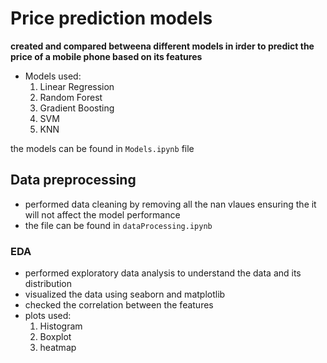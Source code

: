 # Price prediction models

**created and compared betweena different models in irder to predict the price of a mobile phone based on its features**

- Models used:
    1) Linear Regression
    2) Random Forest
    3) Gradient Boosting
    4) SVM
    5) KNN

the models can be found in `Models.ipynb` file

## Data preprocessing

- performed data cleaning by removing all the nan vlaues ensuring the it will not affect the model performance
- the file can be found in `dataProcessing.ipynb`

### EDA

- performed exploratory data analysis to understand the data and its distribution
- visualized the data using seaborn and matplotlib
- checked the correlation between the features
- plots used:
    1) Histogram
    2) Boxplot
    3) heatmap






